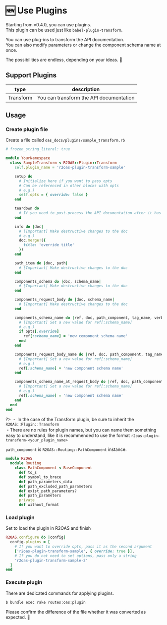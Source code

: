 # 🆕 Use Plugins

Starting from v0.4.0, you can use plugins.  
This plugin can be used just like `babel-plugin-transform`.

You can use plug-ins to transform the API documentation.  
You can also modify parameters or change the component schema name at once.

The possibilities are endless, depending on your ideas. 🤗

## Support Plugins

| type      | description                         |
| --------- | ----------------------------------- |
| Transform | You can transform the API documentation |

## Usage

### Create plugin file

Create a file called `oas_docs/plugins/sample_transform.rb`

```rb
# frozen_string_literal: true

module YourNamespace
  class SampleTransform < R2OAS::Plugin::Transform
    self.plugin_name = 'r2oas-plugin-transform-sample'

    setup do
      # Initialize here if you want to pass opts
      # Can be referenced in other blocks with opts
      # e.g.)
      self.opts = { override: false }
    end

    teardown do
      # If you need to post-process the API documentation after it has been generated, you can do so here
    end

    info do |doc|
      # [Important] Make destructive changes to the doc
      # e.g.)
      doc.merge!({
        title: 'override title'
      })
    end

    path_item do |doc, path|
      # [Important] Make destructive changes to the doc
    end

    components_schema do |doc, schema_name|
      # [Important] Make destructive changes to the doc
    end

    components_request_body do |doc, schema_name|
      # [Important] Make destructive changes to the doc
    end

    components_schema_name do |ref, doc, path_component, tag_name, verb, http_status|
      # [Important] Set a new value for ref[:schema_name]
      # e.g.)
      if opts[:override]
        ref[:schema_name] = 'new component schema name'
      end
    end

    components_request_body_name do |ref, doc, path_component, tag_name, verb|
      # [Important] Set a new value for ref[:schema_name]
      # e.g.)
      ref[:schema_name] = 'new component schema name'
    end

    components_schema_name_at_request_body do |ref, doc, path_component, tag_name, verb|
      # [Important] Set a new value for ref[:schema_name]
      # e.g.)
      ref[:schema_name] = 'new component schema name'
    end
  end
end
```

?> ・ In the case of the Transform plugin, be sure to inherit the `R2OAS::Plugin::Transform`  
   ・There are no rules for plugin names, but you can name them something easy to understand,
     like it is recommended to use the format `r2oas-plugin-transform-<your_plugin_name>`

`path_component` is `R2OAS::Routing::PathComponent` instance.

```rb
module R2OAS
  module Routing
    class PathComponent < BaseComponent
      def to_s
      def symbol_to_brace
      def path_parameters_data
      def path_excluded_path_parameters
      def exist_path_parameters?
      def path_parameters
      private
      def without_format
```

### Load plugin

Set to load the plugin in R2OAS and finish

```rb
R2OAS.configure do |config|
  config.plugins = [
    # If you want to override opts, pass it as the second argument
    ['r2oas-plugin-transform-sample', { override: true }],
    # If you do not need to set options, pass only a string
    'r2oas-plugin-transform-sample-2'
  ]
end
```

### Execute plugin

There are dedicated commands for applying plugins.

```bash
$ bundle exec rake routes:oas:plugin
```

Please confirm the difference of the file whether it was converted as expected. 🤗
